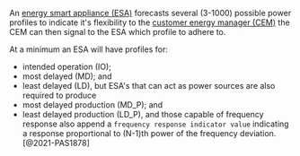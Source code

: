 
An [energy smart appliance (ESA)](energy%20smart%20appliance%20(ESA).md) forecasts several (3-1000) possible power profiles to indicate it's flexibility to the [customer energy manager (CEM)](customer%20energy%20manager%20(CEM).md) the CEM can then signal to the ESA which profile to adhere to.

At a minimum an ESA will have profiles for:
- intended operation (IO); 
- most delayed (MD); and 
- least delayed (LD),
but ESA's that can act as power sources are also required to produce 
- most delayed production (MD_P); and 
- least delayed production (LD_P),
and those capable of frequency response also append a `frequency response indicator value` indicating a response proportional to (N-1)th power of the frequency deviation.
[@2021-PAS1878]